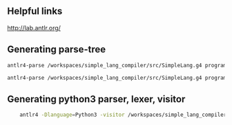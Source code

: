 ## Helpful links
http://lab.antlr.org/

## Generating parse-tree
```bash
antlr4-parse /workspaces/simple_lang_compiler/src/SimpleLang.g4 program -gui
```
```bash
antlr4-parse /workspaces/simple_lang_compiler/src/SimpleLang.g4 program -gui input.txt
```

## Generating python3 parser, lexer, visitor
```bash
    antlr4 -Dlanguage=Python3 -visitor /workspaces/simple_lang_compiler/src/SimpleLang.g4
```
